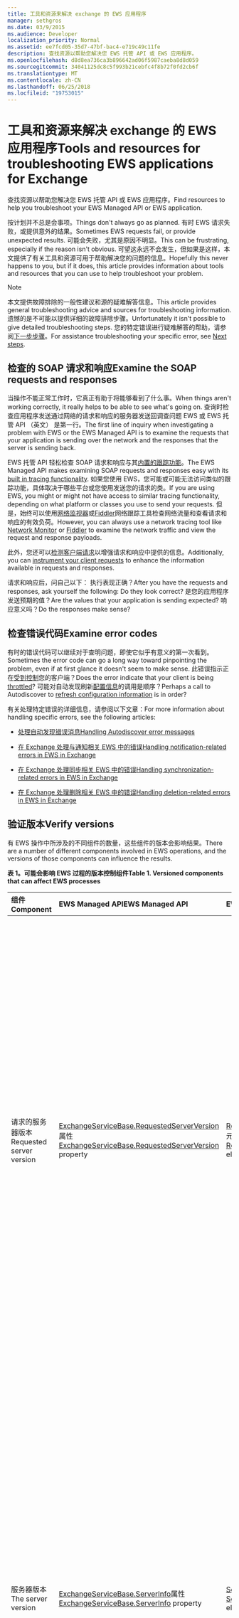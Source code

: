 ```yaml
---
title: 工具和资源来解决 exchange 的 EWS 应用程序
manager: sethgros
ms.date: 03/9/2015
ms.audience: Developer
localization_priority: Normal
ms.assetid: ee7fcd05-35d7-47bf-bac4-e719c49c11fe
description: 查找资源以帮助您解决您 EWS 托管 API 或 EWS 应用程序。
ms.openlocfilehash: d8d8ea736ca3b896642ad06f5987caeba8d8d059
ms.sourcegitcommit: 34041125dc8c5f993b21cebfc4f8b72f0fd2cb6f
ms.translationtype: MT
ms.contentlocale: zh-CN
ms.lasthandoff: 06/25/2018
ms.locfileid: "19753015"
---
```

# <a name="tools-and-resources-for-troubleshooting-ews-applications-for-exchange"></a><span data-ttu-id="e9827-103">工具和资源来解决 exchange 的 EWS 应用程序</span><span class="sxs-lookup"><span data-stu-id="e9827-103">Tools and resources for troubleshooting EWS applications for Exchange</span></span>

<span data-ttu-id="e9827-104">查找资源以帮助您解决您 EWS 托管 API 或 EWS 应用程序。</span><span class="sxs-lookup"><span data-stu-id="e9827-104">Find resources to help you troubleshoot your EWS Managed API or EWS application.</span></span>
  
<span data-ttu-id="e9827-105">按计划并不总是会事项。</span><span class="sxs-lookup"><span data-stu-id="e9827-105">Things don't always go as planned.</span></span> <span data-ttu-id="e9827-106">有时 EWS 请求失败，或提供意外的结果。</span><span class="sxs-lookup"><span data-stu-id="e9827-106">Sometimes EWS requests fail, or provide unexpected results.</span></span> <span data-ttu-id="e9827-107">可能会失败，尤其是原因不明显。</span><span class="sxs-lookup"><span data-stu-id="e9827-107">This can be frustrating, especially if the reason isn't obvious.</span></span> <span data-ttu-id="e9827-108">可望这永远不会发生，但如果是这样，本文提供了有关工具和资源可用于帮助解决您的问题的信息。</span><span class="sxs-lookup"><span data-stu-id="e9827-108">Hopefully this never happens to you, but if it does, this article provides information about tools and resources that you can use to help troubleshoot your problem.</span></span>
  
> [!NOTE]
> <span data-ttu-id="e9827-109">本文提供故障排除的一般性建议和源的疑难解答信息。</span><span class="sxs-lookup"><span data-stu-id="e9827-109">This article provides general troubleshooting advice and sources for troubleshooting information.</span></span> <span data-ttu-id="e9827-110">遗憾的是不可能以提供详细的故障排除步骤。</span><span class="sxs-lookup"><span data-stu-id="e9827-110">Unfortunately it isn't possible to give detailed troubleshooting steps.</span></span> <span data-ttu-id="e9827-111">您的特定错误进行疑难解答的帮助，请参阅[下一步步骤](#bk_NextSteps)。</span><span class="sxs-lookup"><span data-stu-id="e9827-111">For assistance troubleshooting your specific error, see [Next steps](#bk_NextSteps).</span></span> 
  
## <a name="examine-the-soap-requests-and-responses"></a><span data-ttu-id="e9827-112">检查的 SOAP 请求和响应</span><span class="sxs-lookup"><span data-stu-id="e9827-112">Examine the SOAP requests and responses</span></span>

<span data-ttu-id="e9827-113">当操作不能正常工作时，它真正有助于将能够看到了什么事。</span><span class="sxs-lookup"><span data-stu-id="e9827-113">When things aren't working correctly, it really helps to be able to see what's going on.</span></span> <span data-ttu-id="e9827-114">查询时检查应用程序发送通过网络的请求和响应的服务器发送回调查问题 EWS 或 EWS 托管 API （英文） 是第一行。</span><span class="sxs-lookup"><span data-stu-id="e9827-114">The first line of inquiry when investigating a problem with EWS or the EWS Managed API is to examine the requests that your application is sending over the network and the responses that the server is sending back.</span></span>
  
<span data-ttu-id="e9827-115">EWS 托管 API 轻松检查 SOAP 请求和响应与其[内置的跟踪功能](how-to-trace-requests-responses-to-troubleshoot-ews-managed-api-applications.md)。</span><span class="sxs-lookup"><span data-stu-id="e9827-115">The EWS Managed API makes examining SOAP requests and responses easy with its [built in tracing functionality](how-to-trace-requests-responses-to-troubleshoot-ews-managed-api-applications.md).</span></span> <span data-ttu-id="e9827-116">如果您使用 EWS，您可能或可能无法访问类似的跟踪功能，具体取决于哪些平台或您使用发送您的请求的类。</span><span class="sxs-lookup"><span data-stu-id="e9827-116">If you are using EWS, you might or might not have access to similar tracing functionality, depending on what platform or classes you use to send your requests.</span></span> <span data-ttu-id="e9827-117">但是，始终可以使用[网络监视器](http://www.microsoft.com/en-us/download/details.aspx?id=4865)或[Fiddler](http://www.telerik.com/fiddler)网络跟踪工具检查网络流量和查看请求和响应的有效负荷。</span><span class="sxs-lookup"><span data-stu-id="e9827-117">However, you can always use a network tracing tool like [Network Monitor](http://www.microsoft.com/en-us/download/details.aspx?id=4865) or [Fiddler](http://www.telerik.com/fiddler) to examine the network traffic and view the request and response payloads.</span></span> 
  
<span data-ttu-id="e9827-118">此外，您还可以[检测客户端请求](instrumenting-client-requests-for-ews-and-rest-in-exchange.md)以增强请求和响应中提供的信息。</span><span class="sxs-lookup"><span data-stu-id="e9827-118">Additionally, you can [instrument your client requests](instrumenting-client-requests-for-ews-and-rest-in-exchange.md) to enhance the information available in requests and responses.</span></span> 
  
<span data-ttu-id="e9827-119">请求和响应后，问自己以下： 执行表现正确？</span><span class="sxs-lookup"><span data-stu-id="e9827-119">After you have the requests and responses, ask yourself the following: Do they look correct?</span></span> <span data-ttu-id="e9827-120">是您的应用程序发送预期的值？</span><span class="sxs-lookup"><span data-stu-id="e9827-120">Are the values that your application is sending expected?</span></span> <span data-ttu-id="e9827-121">响应意义吗？</span><span class="sxs-lookup"><span data-stu-id="e9827-121">Do the responses make sense?</span></span>
  
## <a name="examine-error-codes"></a><span data-ttu-id="e9827-122">检查错误代码</span><span class="sxs-lookup"><span data-stu-id="e9827-122">Examine error codes</span></span>

<span data-ttu-id="e9827-123">有时的错误代码可以继续对于查明问题，即使它似乎有意义的第一次看到。</span><span class="sxs-lookup"><span data-stu-id="e9827-123">Sometimes the error code can go a long way toward pinpointing the problem, even if at first glance it doesn't seem to make sense.</span></span> <span data-ttu-id="e9827-124">此错误指示正在[受到控制](ews-throttling-in-exchange.md)您的客户端？</span><span class="sxs-lookup"><span data-stu-id="e9827-124">Does the error indicate that your client is being [throttled](ews-throttling-in-exchange.md)?</span></span> <span data-ttu-id="e9827-125">可能对自动发现刷新[配置信息](how-to-refresh-configuration-information-by-using-autodiscover.md)的调用是顺序？</span><span class="sxs-lookup"><span data-stu-id="e9827-125">Perhaps a call to Autodiscover to [refresh configuration information](how-to-refresh-configuration-information-by-using-autodiscover.md) is in order?</span></span> 
  
<span data-ttu-id="e9827-126">有关处理特定错误的详细信息，请参阅以下文章：</span><span class="sxs-lookup"><span data-stu-id="e9827-126">For more information about handling specific errors, see the following articles:</span></span>
  
- [<span data-ttu-id="e9827-127">处理自动发现错误消息</span><span class="sxs-lookup"><span data-stu-id="e9827-127">Handling Autodiscover error messages</span></span>](handling-autodiscover-error-messages.md)
    
- [<span data-ttu-id="e9827-128">在 Exchange 处理与通知相关 EWS 中的错误</span><span class="sxs-lookup"><span data-stu-id="e9827-128">Handling notification-related errors in EWS in Exchange</span></span>](handling-notification-related-errors-in-ews-in-exchange.md)
    
- [<span data-ttu-id="e9827-129">在 Exchange 处理同步相关 EWS 中的错误</span><span class="sxs-lookup"><span data-stu-id="e9827-129">Handling synchronization-related errors in EWS in Exchange</span></span>](handling-synchronization-related-errors-in-ews-in-exchange.md)
    
- [<span data-ttu-id="e9827-130">在 Exchange 处理删除相关 EWS 中的错误</span><span class="sxs-lookup"><span data-stu-id="e9827-130">Handling deletion-related errors in EWS in Exchange</span></span>](handling-deletion-related-errors-in-ews-in-exchange.md)
    
## <a name="verify-versions"></a><span data-ttu-id="e9827-131">验证版本</span><span class="sxs-lookup"><span data-stu-id="e9827-131">Verify versions</span></span>

<span data-ttu-id="e9827-132">有 EWS 操作中所涉及的不同组件的数量，这些组件的版本会影响结果。</span><span class="sxs-lookup"><span data-stu-id="e9827-132">There are a number of different components involved in EWS operations, and the versions of those components can influence the results.</span></span>
  
<span data-ttu-id="e9827-133">**表 1。可能会影响 EWS 过程的版本控制组件**</span><span class="sxs-lookup"><span data-stu-id="e9827-133">**Table 1. Versioned components that can affect EWS processes**</span></span>

|<span data-ttu-id="e9827-134">**组件**</span><span class="sxs-lookup"><span data-stu-id="e9827-134">**Component**</span></span>|<span data-ttu-id="e9827-135">**EWS Managed API**</span><span class="sxs-lookup"><span data-stu-id="e9827-135">**EWS Managed API**</span></span>|<span data-ttu-id="e9827-136">**EWS**</span><span class="sxs-lookup"><span data-stu-id="e9827-136">**EWS**</span></span>|<span data-ttu-id="e9827-137">**备注**</span><span class="sxs-lookup"><span data-stu-id="e9827-137">**Notes**</span></span>|
|:-----|:-----|:-----|:-----|
|<span data-ttu-id="e9827-138">请求的服务器版本</span><span class="sxs-lookup"><span data-stu-id="e9827-138">Requested server version</span></span>  <br/> |<span data-ttu-id="e9827-139">[ExchangeServiceBase.RequestedServerVersion](http://msdn.microsoft.com/EN-US/library/microsoft.exchange.webservices.data.exchangeservicebase.requestedserverversion%28v=exchg.80%29.aspx)属性</span><span class="sxs-lookup"><span data-stu-id="e9827-139">[ExchangeServiceBase.RequestedServerVersion](http://msdn.microsoft.com/EN-US/library/microsoft.exchange.webservices.data.exchangeservicebase.requestedserverversion%28v=exchg.80%29.aspx) property</span></span>  <br/> |<span data-ttu-id="e9827-140">[RequestServerVersion](http://msdn.microsoft.com/library/af4032d5-42b3-463e-9d0a-8236d78e5b75%28Office.15%29.aspx)元素</span><span class="sxs-lookup"><span data-stu-id="e9827-140">[RequestServerVersion](http://msdn.microsoft.com/library/af4032d5-42b3-463e-9d0a-8236d78e5b75%28Office.15%29.aspx) element</span></span>  <br/> |<span data-ttu-id="e9827-141">此值控制哪个版本的 EWS 架构用于处理 EWS 请求。</span><span class="sxs-lookup"><span data-stu-id="e9827-141">This value controls which version of the EWS schema is used to process the EWS request.</span></span> <span data-ttu-id="e9827-142">请确保，此处指定的架构版本有意义请求所发送。</span><span class="sxs-lookup"><span data-stu-id="e9827-142">Make sure that the schema version specified here makes sense for the request you are sending.</span></span> <span data-ttu-id="e9827-143">某些属性和操作不可用在早期版本的架构。</span><span class="sxs-lookup"><span data-stu-id="e9827-143">Some properties and operations are not available in earlier versions of the schema.</span></span>  <br/> |
|<span data-ttu-id="e9827-144">服务器版本</span><span class="sxs-lookup"><span data-stu-id="e9827-144">The server version</span></span>  <br/> |<span data-ttu-id="e9827-145">[ExchangeServiceBase.ServerInfo](http://msdn.microsoft.com/EN-US/library/microsoft.exchange.webservices.data.exchangeservicebase.serverinfo%28v=exchg.80%29.aspx)属性</span><span class="sxs-lookup"><span data-stu-id="e9827-145">[ExchangeServiceBase.ServerInfo](http://msdn.microsoft.com/EN-US/library/microsoft.exchange.webservices.data.exchangeservicebase.serverinfo%28v=exchg.80%29.aspx) property</span></span>  <br/> |<span data-ttu-id="e9827-146">[ServerVersionInfo](http://msdn.microsoft.com/library/c04a6872-ca27-432b-aac2-36b023d0afc6%28Office.15%29.aspx)元素</span><span class="sxs-lookup"><span data-stu-id="e9827-146">[ServerVersionInfo](http://msdn.microsoft.com/library/c04a6872-ca27-432b-aac2-36b023d0afc6%28Office.15%29.aspx) element</span></span>  <br/> |<span data-ttu-id="e9827-147">此值由服务器 EWS 响应中返回，并指示处理响应的服务器版本。</span><span class="sxs-lookup"><span data-stu-id="e9827-147">This value is returned by the server in EWS responses, and indicates the version of the server that processed the response.</span></span> <span data-ttu-id="e9827-148">确保此值是您的预期。</span><span class="sxs-lookup"><span data-stu-id="e9827-148">Make sure this value is what you expect.</span></span> <span data-ttu-id="e9827-149">如果可能，请确保 Exchange 服务器正在运行的主要版本 Exchange 的最新的更新。</span><span class="sxs-lookup"><span data-stu-id="e9827-149">If possible, make sure that the Exchange server is running the most recent update for your major version of Exchange.</span></span>  <br/> |
|<span data-ttu-id="e9827-150">EWS 托管 API 版本</span><span class="sxs-lookup"><span data-stu-id="e9827-150">The EWS Managed API version</span></span>  <br/> |<span data-ttu-id="e9827-151">Microsoft.Exchange.WebServices.dll 文件的产品版本属性。</span><span class="sxs-lookup"><span data-stu-id="e9827-151">The Product version property of the Microsoft.Exchange.WebServices.dll file.</span></span>  <br/> |<span data-ttu-id="e9827-152">不适用</span><span class="sxs-lookup"><span data-stu-id="e9827-152">Not applicable</span></span>  <br/> |<span data-ttu-id="e9827-153">如果您正在使用 EWS 托管 API，请确保您使用的[最新版本](http://aka.ms/ews-managed-api-readme)。</span><span class="sxs-lookup"><span data-stu-id="e9827-153">If you're using the EWS Managed API, make sure that you are using [the most recent version](http://aka.ms/ews-managed-api-readme).</span></span>  <br/> |
   
## <a name="verify-access"></a><span data-ttu-id="e9827-154">验证访问权限</span><span class="sxs-lookup"><span data-stu-id="e9827-154">Verify access</span></span>

<span data-ttu-id="e9827-155">EWS 被启用的默认情况下，但[可以更改默认值](how-to-control-access-to-ews-in-exchange.md)。</span><span class="sxs-lookup"><span data-stu-id="e9827-155">EWS is enabled by default, but [defaults can be changed](how-to-control-access-to-ews-in-exchange.md).</span></span> <span data-ttu-id="e9827-156">使用[Get-organizationconfig](http://technet.microsoft.com/en-us/library/bb124754.aspx) cmdlet，以确保 EWS 已启用的服务器上，并使用[Get-casmailbox](http://technet.microsoft.com/en-us/library/aa997571.aspx) cmdlet 以确保 EWS 已启用的用户的邮箱。</span><span class="sxs-lookup"><span data-stu-id="e9827-156">Use the [Get-OrganizationConfig](http://technet.microsoft.com/en-us/library/bb124754.aspx) cmdlet to make sure that EWS is enabled on the server, and the [Get-CASMailbox](http://technet.microsoft.com/en-us/library/aa997571.aspx) cmdlet to make sure that EWS is enabled for the user's mailbox.</span></span> <span data-ttu-id="e9827-157">此外可以检查这两个 cmdlet 响应的 EWS 允许或阻止列表中，并确保您的应用程序不阻止使用 EWS。</span><span class="sxs-lookup"><span data-stu-id="e9827-157">Also check both cmdlet responses for an EWS allow or block list, and make sure that your application isn't blocked from using EWS.</span></span> 
  
<span data-ttu-id="e9827-158">您还应验证尚未修改 EWS 虚拟目录上的[默认身份验证设置](http://technet.microsoft.com/en-us/library/gg247612%28v=exchg.150%29.aspx)。</span><span class="sxs-lookup"><span data-stu-id="e9827-158">You should also verify that the [default authentication settings](http://technet.microsoft.com/en-us/library/gg247612%28v=exchg.150%29.aspx) on the EWS virtual directory have not been modified.</span></span> 
  
## <a name="try-another-ews-client"></a><span data-ttu-id="e9827-159">尝试另一个 EWS 客户端</span><span class="sxs-lookup"><span data-stu-id="e9827-159">Try another EWS client</span></span>

<span data-ttu-id="e9827-160">有时非常有用尝试从另一个客户端相同的请求和比较结果。</span><span class="sxs-lookup"><span data-stu-id="e9827-160">Sometimes it is helpful to try the same request from another client and compare results.</span></span> <span data-ttu-id="e9827-161">如果另一个客户端获取不同的结果，什么是不同？</span><span class="sxs-lookup"><span data-stu-id="e9827-161">If another client gets different results, what is different?</span></span> <span data-ttu-id="e9827-162">找出请求成功和失败的请求之间的不同，可以帮助解释特定请求失败的原因。</span><span class="sxs-lookup"><span data-stu-id="e9827-162">Figuring out what is different between a successful request and a failed request can help explain why a particular request is failing.</span></span>
  
<span data-ttu-id="e9827-163">当然，您可以编写测试与另一个客户端，而您没有为 ！</span><span class="sxs-lookup"><span data-stu-id="e9827-163">While you can certainly write another client to test with, you don't have to!</span></span> <span data-ttu-id="e9827-164">[EWSEditor](http://ewseditor.codeplex.com/)是使用 EWS 托管 API 和 EWS 示例客户端。</span><span class="sxs-lookup"><span data-stu-id="e9827-164">[EWSEditor](http://ewseditor.codeplex.com/) is a sample client that uses the EWS Managed API and EWS.</span></span> <span data-ttu-id="e9827-165">您可以下载客户端 （包括源代码），并使用它来尝试相同应用程序中失败的请求。</span><span class="sxs-lookup"><span data-stu-id="e9827-165">You can download the client (including the source code) and use it to try the same requests that are failing in your application.</span></span> 
  
## <a name="examine-iis-logs"></a><span data-ttu-id="e9827-166">检查 IIS 日志</span><span class="sxs-lookup"><span data-stu-id="e9827-166">Examine IIS logs</span></span>

<span data-ttu-id="e9827-167">如果您有权访问 Exchange server，提供在客户端访问服务器上的 Internet 信息服务 (IIS) 日志记录功能可以提供有关失败的详细信息。</span><span class="sxs-lookup"><span data-stu-id="e9827-167">If you have access to the Exchange server, the logging functionality provided by Internet Information Services (IIS) on the Client Access servers can provide more information about failures.</span></span> <span data-ttu-id="e9827-168">但是，请记住，IIS 日志将只能非常有用，如果您收到 HTTP 错误。</span><span class="sxs-lookup"><span data-stu-id="e9827-168">However, keep in mind that IIS logs will only be helpful if you are receiving an HTTP error.</span></span>
  
<span data-ttu-id="e9827-169">IIS 提供两种不同的日志记录方法： [IIS 日志记录](http://www.iis.net/learn/manage/provisioning-and-managing-iis/configure-logging-in-iis)和[跟踪失败的请求](http://www.iis.net/learn/troubleshoot/using-failed-request-tracing/troubleshooting-failed-requests-using-tracing-in-iis)。</span><span class="sxs-lookup"><span data-stu-id="e9827-169">IIS provides two different logging methods: [IIS logging](http://www.iis.net/learn/manage/provisioning-and-managing-iis/configure-logging-in-iis) and [failed requests tracing](http://www.iis.net/learn/troubleshoot/using-failed-request-tracing/troubleshooting-failed-requests-using-tracing-in-iis).</span></span> <span data-ttu-id="e9827-170">若要使用 IIS 日志，您可以使用[Log Parser Studio](http://blogs.technet.com/b/exchange/archive/2012/03/07/introducing-log-parser-studio.aspx)，其中包括内置 EWS 查询数。</span><span class="sxs-lookup"><span data-stu-id="e9827-170">To work with IIS logs, you can use [Log Parser Studio](http://blogs.technet.com/b/exchange/archive/2012/03/07/introducing-log-parser-studio.aspx), which includes a number of built-in EWS queries.</span></span>
  
## <a name="next-steps"></a><span data-ttu-id="e9827-171">后续步骤</span><span class="sxs-lookup"><span data-stu-id="e9827-171">Next steps</span></span>
<span data-ttu-id="e9827-172"><a name="bk_NextSteps"> </a></span><span class="sxs-lookup"><span data-stu-id="e9827-172"></span></span>

<span data-ttu-id="e9827-173">现在，您已了解工具和资源可用于解决，您可能需要了解这些工具提供的信息的帮助。</span><span class="sxs-lookup"><span data-stu-id="e9827-173">Now that you've learned about the tools and resources that you can use to troubleshoot, you might need help understanding the information provided by those tools.</span></span> <span data-ttu-id="e9827-174">以下是一些用于获取帮助选项：</span><span class="sxs-lookup"><span data-stu-id="e9827-174">The following are some options for getting help:</span></span>
  
- <span data-ttu-id="e9827-175">[MSDN 上的 Exchange Server 开发论坛](http://social.msdn.microsoft.com/Forums/en-US/home?category=exchangeserver)— 提出 MSDN Exchange Server 开发社区的问题。</span><span class="sxs-lookup"><span data-stu-id="e9827-175">[Exchange Server Development forum on MSDN](http://social.msdn.microsoft.com/Forums/en-US/home?category=exchangeserver) — Ask a question of the MSDN Exchange Server development community.</span></span> 
    
- <span data-ttu-id="e9827-176">[StackOverflow](http://stackoverflow.com/tags/ews) — 提出 StackOverflow 社区的问题。</span><span class="sxs-lookup"><span data-stu-id="e9827-176">[StackOverflow](http://stackoverflow.com/tags/ews) — Ask a question of the StackOverflow community.</span></span> <span data-ttu-id="e9827-177">请务必标记"ews"与您的帖子。</span><span class="sxs-lookup"><span data-stu-id="e9827-177">Be sure to tag your post with "ews".</span></span> 
    
- <span data-ttu-id="e9827-178">[Microsoft 支持](http://support.microsoft.com/ph/730/en-us)— 与 Microsoft 支持专业人员联系以寻求帮助。</span><span class="sxs-lookup"><span data-stu-id="e9827-178">[Microsoft Support](http://support.microsoft.com/ph/730/en-us) — Contact a Microsoft support professional for assistance.</span></span> 
    
## <a name="see-also"></a><span data-ttu-id="e9827-179">另请参阅</span><span class="sxs-lookup"><span data-stu-id="e9827-179">See also</span></span>


<span data-ttu-id="e9827-180">请参阅以下文章：</span><span class="sxs-lookup"><span data-stu-id="e9827-180">See the following articles:</span></span>
  
- [<span data-ttu-id="e9827-181">开发 Exchange Web 服务客户端</span><span class="sxs-lookup"><span data-stu-id="e9827-181">Develop web service clients for Exchange</span></span>](develop-web-service-clients-for-exchange.md)
    
- [<span data-ttu-id="e9827-182">跟踪请求和响应解决 EWS 托管 API 应用程序</span><span class="sxs-lookup"><span data-stu-id="e9827-182">Trace requests and responses to troubleshoot EWS Managed API applications</span></span>](how-to-trace-requests-responses-to-troubleshoot-ews-managed-api-applications.md)
    
- [<span data-ttu-id="e9827-183">在 Exchange 检测 EWS 和 REST 的客户端请求</span><span class="sxs-lookup"><span data-stu-id="e9827-183">Instrumenting client requests for EWS and REST in Exchange</span></span>](instrumenting-client-requests-for-ews-and-rest-in-exchange.md)
    
- [<span data-ttu-id="e9827-184">限制在 Exchange 中的 EWS</span><span class="sxs-lookup"><span data-stu-id="e9827-184">EWS throttling in Exchange</span></span>](ews-throttling-in-exchange.md)
    
- [<span data-ttu-id="e9827-185">使用自动发现刷新配置信息</span><span class="sxs-lookup"><span data-stu-id="e9827-185">Refresh configuration information by using Autodiscover</span></span>](how-to-refresh-configuration-information-by-using-autodiscover.md)
    
- [<span data-ttu-id="e9827-186">处理自动发现错误消息</span><span class="sxs-lookup"><span data-stu-id="e9827-186">Handling Autodiscover error messages</span></span>](handling-autodiscover-error-messages.md)
    
- [<span data-ttu-id="e9827-187">在 Exchange 处理与通知相关 EWS 中的错误</span><span class="sxs-lookup"><span data-stu-id="e9827-187">Handling notification-related errors in EWS in Exchange</span></span>](handling-notification-related-errors-in-ews-in-exchange.md)
    
- [<span data-ttu-id="e9827-188">在 Exchange 处理同步相关 EWS 中的错误</span><span class="sxs-lookup"><span data-stu-id="e9827-188">Handling synchronization-related errors in EWS in Exchange</span></span>](handling-synchronization-related-errors-in-ews-in-exchange.md)
    
- [<span data-ttu-id="e9827-189">在 Exchange 处理删除相关 EWS 中的错误</span><span class="sxs-lookup"><span data-stu-id="e9827-189">Handling deletion-related errors in EWS in Exchange</span></span>](handling-deletion-related-errors-in-ews-in-exchange.md)
    
- [<span data-ttu-id="e9827-190">在 IIS 中配置日志记录</span><span class="sxs-lookup"><span data-stu-id="e9827-190">Configuring Logging in IIS</span></span>](http://www.iis.net/learn/manage/provisioning-and-managing-iis/configure-logging-in-iis)
    
- [<span data-ttu-id="e9827-191">疑难解答失败的请求在 IIS 7 中使用跟踪</span><span class="sxs-lookup"><span data-stu-id="e9827-191">Troubleshooting Failed Requests Using Tracing in IIS 7</span></span>](http://www.iis.net/learn/troubleshoot/using-failed-request-tracing/troubleshooting-failed-requests-using-tracing-in-iis)
    
- [<span data-ttu-id="e9827-192">Log Parser Studio 简介：</span><span class="sxs-lookup"><span data-stu-id="e9827-192">Introducing: Log Parser Studio</span></span>](http://blogs.technet.com/b/exchange/archive/2012/03/07/introducing-log-parser-studio.aspx)
    
- [<span data-ttu-id="e9827-193">Exchange 虚拟目录的默认设置</span><span class="sxs-lookup"><span data-stu-id="e9827-193">Default Settings for Exchange Virtual Directories</span></span>](http://technet.microsoft.com/en-us/library/gg247612%28v=exchg.150%29.aspx)
    
<span data-ttu-id="e9827-194">下载以下组件：</span><span class="sxs-lookup"><span data-stu-id="e9827-194">Download the following:</span></span>
  
- [<span data-ttu-id="e9827-195">Microsoft 网络监视器 3.4</span><span class="sxs-lookup"><span data-stu-id="e9827-195">Microsoft Network Monitor 3.4</span></span>](http://www.microsoft.com/en-us/download/details.aspx?id=4865)
    
- [<span data-ttu-id="e9827-196">Fiddler</span><span class="sxs-lookup"><span data-stu-id="e9827-196">Fiddler</span></span>](http://www.telerik.com/fiddler)
    
- [<span data-ttu-id="e9827-197">EWSEditor</span><span class="sxs-lookup"><span data-stu-id="e9827-197">EWSEditor</span></span>](http://ewseditor.codeplex.com/)
    
- [<span data-ttu-id="e9827-198">Exchange Web Services 托管的 API</span><span class="sxs-lookup"><span data-stu-id="e9827-198">Exchange Web Services Managed API</span></span>](http://go.microsoft.com/fwlink/?LinkID=255472)
    

